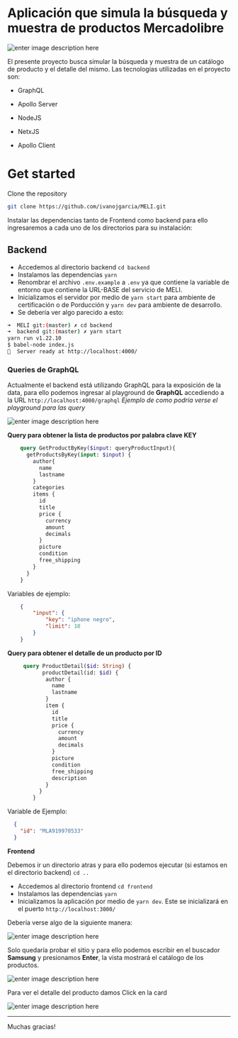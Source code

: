 
#  Aplicación que simula la búsqueda y muestra de productos Mercadolibre

![enter image description here](https://img.mundopmmi.com/files/base/pmmi/mundo/image/2021/04/mercado_libre_logo.606e0981e5e08.png?auto=format%2Ccompress&q=70&w=700)

El presente proyecto busca simular la búsqueda y muestra de un catálogo de producto y el detalle del mismo.
Las tecnologías utilizadas en el proyecto son:

- GraphQL

- Apollo Server

- NodeJS

- NetxJS

- Apollo Client

  

#  Get started
  

Clone the repository

```sh
git clone https://github.com/ivanojgarcia/MELI.git
```

Instalar las dependencias tanto de Frontend como backend para ello ingresaremos a cada uno de los directorios para su instalación:
## Backend

 - Accedemos al directorio backend `cd backend`
 - Instalamos las dependencias `yarn`
 - Renombrar el archivo `.env.example` a `.env` ya que contiene la variable de entorno que contiene la URL-BASE del servicio de MELI.
 - Inicializamos el servidor por medio de `yarn start` para ambiente de certificación o de Porducción y `yarn dev` para ambiente de desarrollo.
 - Se debería ver algo parecido a esto:
```sh
➜  MELI git:(master) ✗ cd backend 
➜  backend git:(master) ✗ yarn start
yarn run v1.22.10
$ babel-node index.js
🚀  Server ready at http://localhost:4000/
```

### Queries de GraphQL ### 
  Actualmente el backend está utilizando GraphQL para la exposición de la data, para ello podemos ingresar al playground de **GraphQL**  accediendo a la URL `http://localhost:4000/graphql` 
*Ejemplo de como podría verse el playground para las query*

![enter image description here](https://s3.us-west-2.amazonaws.com/secure.notion-static.com/e2da3bb2-e97e-4e08-9e3b-d3a4b1c76f61/Untitled.png?X-Amz-Algorithm=AWS4-HMAC-SHA256&X-Amz-Credential=AKIAT73L2G45O3KS52Y5/20210917/us-west-2/s3/aws4_request&X-Amz-Date=20210917T153655Z&X-Amz-Expires=86400&X-Amz-Signature=4a24cb040d0bbfa6ae3e8497142c15130f1015bf447dbc9a0c2c0120b33d624d&X-Amz-SignedHeaders=host&response-content-disposition=filename%20=%22Untitled.png%22)

**Query para obtener la lista de productos por palabra clave KEY** 

```graphql
    query GetProductByKey($input: queryProductInput){
      getProductsByKey(input: $input) {
        author{
          name
          lastname
        }
        categories
        items {
          id
          title
          price {
            currency
            amount
            decimals
          }
          picture
          condition
          free_shipping
        }
      }
    }
```
Variables de ejemplo:

```json
    {
    	"input": {
    		"key": "iphone negro",
    		"limit": 10
    	}
    }
```
**Query para obtener el detalle de un producto por ID** 

   
```graphql
     query ProductDetail($id: String) {
           productDetail(id: $id) {
            author {
              name
              lastname
            }
            item {
              id
              title
              price {
                currency
                amount
                decimals
              }
              picture
              condition
              free_shipping
              description
            }
          }
        }
```
Variable de Ejemplo:
```json
  {
    "id": "MLA919970533"
  }
```

**Frontend**

  Debemos ir un directorio atras y para ello podemos ejecutar (si estamos en el directorio backend) `cd ..` 

  - Accedemos al directorio frontend `cd frontend`
  - Instalamos las dependencias `yarn`
  - Inicializamos la aplicación por medio de `yarn dev`. Este se inicializará en el puerto `http://localhost:3000/ `

  Debería verse algo de la siguiente manera:

  ![enter image description here](https://s3.us-west-2.amazonaws.com/secure.notion-static.com/5d58251b-1b88-4a1e-97e5-20290efda0e5/Untitled.png?X-Amz-Algorithm=AWS4-HMAC-SHA256&X-Amz-Credential=AKIAT73L2G45O3KS52Y5/20210917/us-west-2/s3/aws4_request&X-Amz-Date=20210917T155914Z&X-Amz-Expires=86400&X-Amz-Signature=7e6e0dfec7a0d2e0de5c3164a91d300c38331d0a048c943749b6ffe8c13cb525&X-Amz-SignedHeaders=host&response-content-disposition=filename%20=%22Untitled.png%22)

  Solo quedaría probar el sitio y para ello podemos escribir en el buscador **Samsung** y presionamos **Enter**, la vista mostrará el catálogo de los productos.

  ![enter image description here](https://s3.us-west-2.amazonaws.com/secure.notion-static.com/d74d5694-7106-4957-be6d-f701598013c1/Untitled.png?X-Amz-Algorithm=AWS4-HMAC-SHA256&X-Amz-Credential=AKIAT73L2G45O3KS52Y5/20210917/us-west-2/s3/aws4_request&X-Amz-Date=20210917T160529Z&X-Amz-Expires=86400&X-Amz-Signature=3c7f88b3229ee131742a77ed93bd306e8c3290116f6168d83680b6a0d91d51da&X-Amz-SignedHeaders=host&response-content-disposition=filename%20=%22Untitled.png%22)

  Para ver el detalle del producto damos Click en la card

  ![enter image description here](https://s3.us-west-2.amazonaws.com/secure.notion-static.com/b1744fb5-2afd-4678-9e70-f0a1f6be708c/Untitled.png?X-Amz-Algorithm=AWS4-HMAC-SHA256&X-Amz-Credential=AKIAT73L2G45O3KS52Y5/20210917/us-west-2/s3/aws4_request&X-Amz-Date=20210917T160901Z&X-Amz-Expires=86400&X-Amz-Signature=e3224a60502b7a4e483c8e0f52c994502cf311c5754e687cb138a4f7dd0d6b85&X-Amz-SignedHeaders=host&response-content-disposition=filename%20=%22Untitled.png%22)

----------------------------

Muchas gracias!